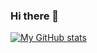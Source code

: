 ### Hi there 👋
[![My GitHub stats](https://github-readme-stats.vercel.app/api?username=networkpanic&count_private=true&show_icons=true&theme=dark)](https://github.com/networkpanic/networkpanic)

<!--
**networkpanic/networkpanic** is a ✨ _special_ ✨ repository because its `README.md` (this file) appears on your GitHub profile.

Here are some ideas to get you started:

- 🔭 I’m currently working on ...
- 🌱 I’m currently learning ...
- 👯 I’m looking to collaborate on ...
- 🤔 I’m looking for help with ...
- 💬 Ask me about ...
- 📫 How to reach me: ...
- 😄 Pronouns: ...
- ⚡ Fun fact: ...
-->
